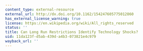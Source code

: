 ```yaml
---
content_type: external-resource
external_url: http://dx.doi.org/10.1162/154247605775012860
has_external_license_warning: true
license: https://en.wikipedia.org/wiki/All_rights_reserved
status: ''
title: Can Long Run Restrictions Identify Technology Shocks?
uid: 11da123f-d5ab-439d-a4b3-073821e4c979
wayback_url: ''
---
```

